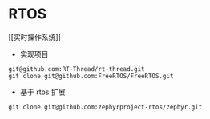 # RTOS

[[实时操作系统]]

- 实现项目
```shell
git@github.com:RT-Thread/rt-thread.git
git clone git@github.com:FreeRTOS/FreeRTOS.git
```

- 基于 rtos 扩展
```shell
git clone git@github.com:zephyrproject-rtos/zephyr.git
```
